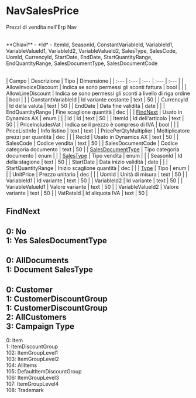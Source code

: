 # NavSalesPrice
Prezzi di vendita nell'Erp Nav

<br>
**Chiavi**
- *Id*
- ItemId, SeasonId, ConstantVariableId, VariableId1, VariableValueId1, VariableId2, VariableValueId2, SalesType, SalesCode, UomId, CurrencyId, StartDate, EndDate, StartQuantityRange, EndQuantityRange, SalesDocumentType, SalesDocumentCode
<br><br>

| Campo | Descrizione | Tipo | Dimensione | 
| :--- | :--- | :--- | :--- | :--- |
| AllowInvoiceDiscount | Indica se sono permessi gli sconti fattura | bool |  |
| AllowLineDiscount | Indica se sono permessi gli sconti a livello di riga ordine | bool |  |
| ConstantVariableId | Id variante costante | text | 50 |
| CurrencyId | Id della valuta | text | 50 |
| EndDate | Data fine validità | date |  |
| EndQuantityRange | Fine scaglione quantità | dec |  |
| [FindNext](#findnext) | Usato in Dynamics AX | enum |  |
| Id | Id | text | 50 |
| ItemId | Id dell'articolo | text | 50 |
| PriceIncludesVat | Indica se il prezzo è compreso di IVA | bool |  |
| PriceListInfo | Info listino | text | text |
| PricePerQtyMultiplier | Moltiplicatore prezzi per quantità | dec |  |
| RecId | Usato in Dynamics AX | text | 50 |
| SalesCode | Codice vendita | text | 50 |
| SalesDocumentCode | Codice categoria documento | text | 50 |
| [SalesDocumentType](#salesdocumenttype) | Tipo categoria documento | enum |  |
| [SalesType](#salestype) | Tipo vendita | enum |  |
| SeasonId | Id della stagione | text | 50 |
| StartDate | Data inizio validità | date |  |
| StartQuantityRange | Inizio scaglione quantità | dec |  |
| [Type](#type) | Tipo | enum |  |
| UnitPrice | Prezzo unitario | dec |  |
| UomId | Unità di misura | text | 50 |
| VariableId1 | Id variante | text | 50 |
| VariableId2 | Id variante | text | 50 |
| VariableValueId1 | Valore variante | text | 50 |
| VariableValueId2 | Valore variante | text | 50 |
| VatRateId | Id aliquota IVA | text | 50 |

FindNext
---
0: No<br>1: Yes
SalesDocumentType
---
0: AllDocuments<br>1: Document
SalesType
---
0: Customer<br>1: CustomerDiscountGroup<br>1: CustomerDiscountGroup<br>2: AllCustomers<br>3: Campaign
Type
---
0: Item<br>1: ItemDiscountGroup<br>102: ItemGroupLevel1<br>103: ItemGroupLevel2<br>104: AllItems<br>105: DefaultItemDiscountGroup<br>106: ItemGroupLevel3<br>107: ItemGroupLevel4<br>108: Trademark

